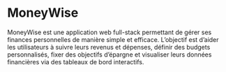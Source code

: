 # MoneyWise
MoneyWise est une application web full-stack permettant de gérer ses finances personnelles de manière simple et efficace. L’objectif est d’aider les utilisateurs à suivre leurs revenus et dépenses, définir des budgets personnalisés, fixer des objectifs d’épargne et visualiser leurs données financières via des tableaux de bord interactifs.

